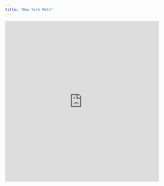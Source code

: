 ```yaml
---
title: "New York Mets"
---
```


<iframe id="igraph" scrolling="no" style="border:none;" seamless="seamless" src="https://fancygama.github.io/ss_plots/NYM.html" height="525" width="100%"></iframe>